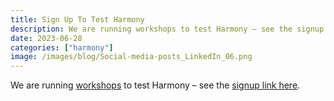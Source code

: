 ```yaml
---
title: Sign Up To Test Harmony
description: We are running workshops to test Harmony – see the signup link here.
date: 2023-06-28
categories: ["harmony"]
image: /images/blog/Social-media-posts_LinkedIn_06.png
---
```


We are running [workshops](https://harmonydata.ac.uk/harmony-tidal-workshop) to test Harmony – see the [signup link here](https://ulster.onlinesurveys.ac.uk/harmony-online-eoi).
